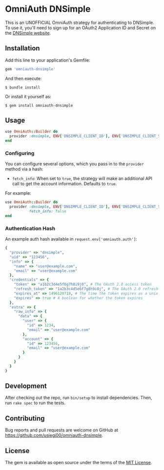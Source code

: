 # OmniAuth DNSimple

This is an UNOFFICIAL OmniAuth strategy for authenticating to DNSimple. To use it, you'll need to sign up for an OAuth2 Application ID and Secret on the [DNSimple website](https://dnsimple.com).

## Installation

Add this line to your application's Gemfile:

```ruby
gem 'omniauth-dnsimple'
```

And then execute:

```
$ bundle install
```

Or install it yourself as:

```
$ gem install omniauth-dnsimple
```

## Usage

```ruby
use OmniAuth::Builder do
  provider :dnsimple, ENV['DNSIMPLE_CLIENT_ID'], ENV['DNSIMPLE_CLIENT_SECRET']
end
```

### Configuring

You can configure several options, which you pass in to the `provider` method via a hash:

* `fetch_info`: When set to `true`, the strategy will make an additional API call to get the account information. Defaults to `true`.

For example:

```ruby
use OmniAuth::Builder do
  provider :dnsimple, ENV['DNSIMPLE_CLIENT_ID'], ENV['DNSIMPLE_CLIENT_SECRET'], 
           fetch_info: false
end
```

### Authentication Hash

An example auth hash available in `request.env['omniauth.auth']`:

```ruby
{
  "provider" => "dnsimple",
  "uid" => "123456",
  "info" => {
    "name" => "user@example.com",
    "email" => "user@example.com"
  },
  "credentials" => {
    "token" => "a1b2c3d4e5f6g7h8i9j0", # The OAuth 2.0 access token
    "refresh_token" => "1a2b3c4d5e6f7g8h9i0j", # The OAuth 2.0 refresh token
    "expires_at" => 1496120719, # The time the token expires as a unix timestamp
    "expires" => true # A boolean for whether the token expires
  },
  "extra" => {
    "raw_info" => {
      "data" => {
        "user" => {
          "id" => 1234,
          "email" => "user@example.com"
        },
        "account" => {
          "id" => 123456,
          "email" => "user@example.com"
        }
      }
    }
  }
}
```

## Development

After checking out the repo, run `bin/setup` to install dependencies. Then, run `rake spec` to run the tests.

## Contributing

Bug reports and pull requests are welcome on GitHub at https://github.com/usiegj00/omniauth-dnsimple.

## License

The gem is available as open source under the terms of the [MIT License](https://opensource.org/licenses/MIT). 